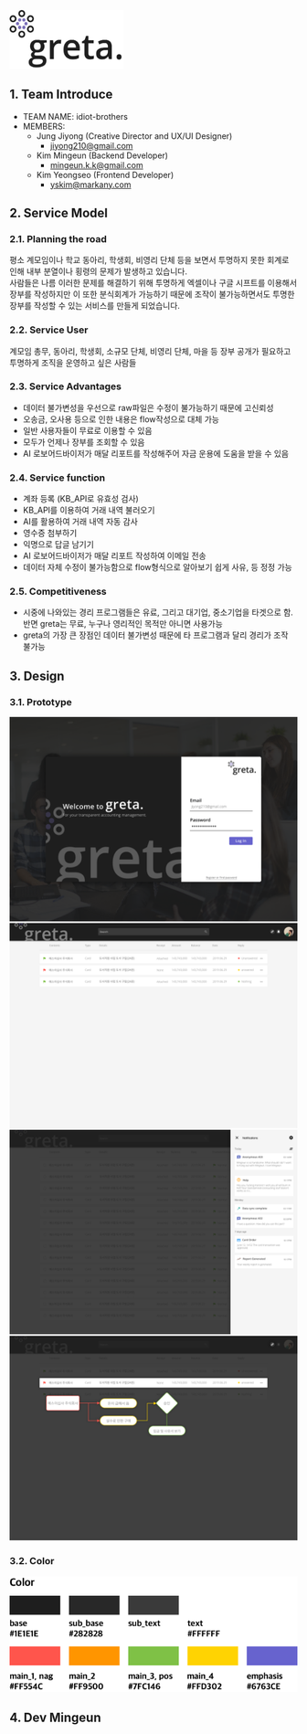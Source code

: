 <img src="https://raw.githubusercontent.com/StopDragon/greta-service-model/master/logo/greta%20logo.png" width="200"><br>

## 1. Team Introduce
- TEAM NAME: idiot-brothers
- MEMBERS:
    - Jung Jiyong (Creative Director and UX/UI Designer)
        - jiyong210@gmail.com
    - Kim Mingeun (Backend Developer)
        - mingeun.k.k@gmail.com
    - Kim Yeongseo (Frontend Developer)
        - yskim@markany.com

## 2. Service Model
### 2.1. Planning the road
평소 계모임이나 학교 동아리, 학생회, 비영리 단체 등을 보면서 투명하지 못한 회계로 인해 내부 분열이나 횡령의 문제가 발생하고 있습니다. <br>
사람들은 나름 이러한 문제를 해결하기 위해 투명하게 엑셀이나 구글 시프트를 이용해서 장부를 작성하지만 이 또한 분식회계가 가능하기 때문에 조작이 불가능하면서도 투명한 장부를 작성할 수 있는 서비스를 만들게 되었습니다.
### 2.2. Service User
계모임 총무, 동아리, 학생회, 소규모 단체, 비영리 단체, 마을 등 장부 공개가 필요하고 투명하게 조직을 운영하고 싶은 사람들
### 2.3. Service Advantages
- 데이터 불가변성을 우선으로 raw파일은 수정이 불가능하기 때문에 고신뢰성
- 오송금, 오사용 등으로 인한 내용은 flow작성으로 대체 가능
- 일반 사용자들이 무료로 이용할 수 있음
- 모두가 언제나 장부를 조회할 수 있음
- AI 로보어드바이저가 매달 리포트를 작성해주어 자금 운용에 도움을 받을 수 있음
### 2.4. Service function
- 계좌 등록 (KB_API로 유효성 검사)
- KB_API를 이용하여 거래 내역 불러오기
- AI를 활용하여 거래 내역 자동 감사
- 영수증 첨부하기
- 익명으로 답글 남기기
- AI 로보어드바이저가 매달 리포트 작성하여 이메일 전송
- 데이터 자체 수정이 불가능함으로 flow형식으로 알아보기 쉽게 사유, 등 정정 가능
### 2.5. Competitiveness
- 시중에 나와있는 경리 프로그램들은 유료, 그리고 대기업, 중소기업을 타겟으로 함. 반면 greta는 무료, 누구나 영리적인 목적만 아니면 사용가능
- greta의 가장 큰 장점인 데이터 불가변성 때문에 타 프로그램과 달리 경리가 조작 불가능
## 3. Design
### 3.1. Prototype
![Prototype design1](https://raw.githubusercontent.com/StopDragon/greta-service-model/master/source/log_in_page.png)
<br>
![Prototype design2](https://raw.githubusercontent.com/StopDragon/greta-service-model/master/source/list.png)
<br>
![Prototype design3](https://raw.githubusercontent.com/StopDragon/greta-service-model/master/source/list%20menu.png)
<br>
![Prototype design4](https://raw.githubusercontent.com/StopDragon/greta-service-model/master/source/flow.png)

### 3.2. Color
![color_code](https://raw.githubusercontent.com/StopDragon/greta-service-model/master/source/color.png)

## 4. Dev Mingeun
